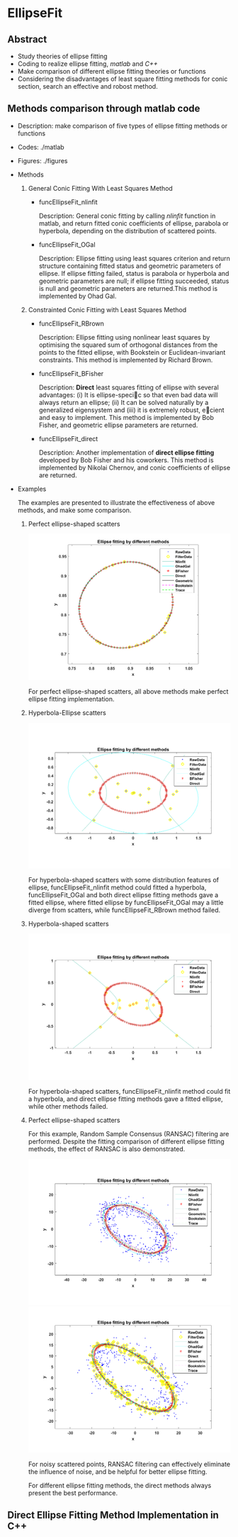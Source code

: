 # EllipseFit
## Abstract
- Study theories of ellipse fitting
- Coding to realize ellipse fitting, _matlab_ and _C++_
- Make comparison of different ellipse fitting theories or functions
- Considering the disadvantages of least square fitting methods for conic section,
search an effective and robost method. 

## Methods comparison through matlab code
- Description: make comparison of five types of ellipse fitting methods or functions
- Codes: ./matlab
- Figures: ./figures
- Methods
    1. General Conic Fitting With Least Squares Method
        - funcEllipseFit_nlinfit

            Description: General conic fitting by calling _nlinfit_ function in matlab,
            and return fitted conic coefficients of ellipse, parabola or hyperbola,
            depending on the distribution of scattered points. 

        - funcEllipseFit_OGal
            
            Description: Ellipse fitting using least squares criterion and return
            structure containing fitted status and geometric parameters of ellipse.
            If ellipse fitting failed, status is parabola or hyperbola and geometric
            parameters are null; if ellipse fitting succeeded, status is null and
            geometric parameters are returned.This method is implemented by Ohad Gal.

    2. Constrainted Conic Fitting with Least Squares Method
        - funcEllipseFit_RBrown
            
            Description: Ellipse fitting using nonlinear least squares by
            optimising the squared sum of orthogonal distances from the 
            points to the fitted ellipse, with Bookstein or Euclidean-invariant
            constraints. This method is implemented by Richard Brown.

        - funcEllipseFit_BFisher
            
            Description: **Direct** least squares fitting of ellipse with several 
            advantages: (i) It is ellipse-specic so that even bad data will
            always return an ellipse; (ii) It can be solved naturally by a
            generalized eigensystem and (iii) it is extremely robust, ecient
            and easy to implement. This method is implemented by Bob Fisher,
            and geometric ellipse parameters are returned.

        - funcEllipseFit_direct
            
            Description: Another implementation of **direct ellipse fitting**
            developed by Bob Fisher and his coworkers. This method is 
            implemented by Nikolai Chernov, and conic coefficients of ellipse
            are returned.
- Examples

     The examples are presented to illustrate the effectiveness of above methods,
      and make some comparison.

    1. Perfect ellipse-shaped scatters

        ![](./figures/ellipse_RANSAC.tif)
        
        For perfect ellipse-shaped scatters, all above methods make perfect
        ellipse fitting implementation.
    
    2. Hyperbola-Ellipse scatters

        ![](./figures/hyperEllipse_RANSAC.tif)

        For hyperbola-shaped scatters with some distribution features of ellipse,
        funcEllipseFit_nlinfit method could fitted a hyperbola, funcEllipseFit_OGal
        and both direct ellipse fitting methods gave a fitted ellipse, where fitted
        ellipse by funcEllipseFit_OGal may a little diverge from scatters, while
        funcEllipseFit_RBrown method failed.

    3. Hyperbola-shaped scatters

        ![](./figures/hyperbola_RANSAC.tif)
        
        For hyperbola-shaped scatters, funcEllipseFit_nlinfit method could fit
        a hyperbola, and direct ellipse fitting methods gave a fitted ellipse,
        while other methods failed.
    
    4. Perfect ellipse-shaped scatters
        
        For this example, Random Sample Consensus (RANSAC) filtering are performed.
        Despite the fitting comparison of different ellipse fitting methods, the
        effect of RANSAC is also demonstrated.

        ![](./figures/noisyEllipse.tif)
        ![](./figures/noisyEllipse_RANSAC.tif)

        For noisy scattered points, RANSAC filtering can effectively eliminate 
        the influence of noise, and be helpful for better ellipse fitting.

        For different ellipse fitting methods, the direct methods always present
        the best performance. 

## Direct Ellipse Fitting Method Implementation in C++